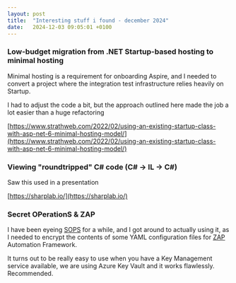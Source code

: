 ```yaml
---
layout: post
title:  "Interesting stuff i found - december 2024"
date:   2024-12-03 09:05:01 +0100
---
```

### Low-budget migration from .NET Startup-based hosting to minimal hosting
Minimal hosting is a requirement for onboarding Aspire, and I needed to convert a project where the integration test infrastructure relies heavily on Startup.

I had to adjust the code a bit, but the approach outlined here made the job a lot easier than a huge refactoring

[https://www.strathweb.com/2022/02/using-an-existing-startup-class-with-asp-net-6-minimal-hosting-model/](https://www.strathweb.com/2022/02/using-an-existing-startup-class-with-asp-net-6-minimal-hosting-model/)

### Viewing "roundtripped" C# code (C# -> IL -> C#)
Saw this used in a presentation

[https://sharplab.io/](https://sharplab.io/)

### Secret OPerationS & ZAP
I have been eyeing [SOPS](https://getsops.io/) for a while, and I got around to actually using it, as I needed to encrypt the contents of some YAML configuration files for [ZAP](https://www.zaproxy.org/) Automation Framework.

It turns out to be really easy to use when you have a Key Management service available, we are using Azure Key Vault and it works flawlessly. Recommended.
